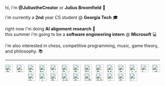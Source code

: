 hi, i'm **@JuliustheCreator** or **Julius Broomfield** 🐐

i'm currently a **2nd** year CS student @ **Georgia Tech** 🎓

right now i'm doing **AI alignment research** 📝\
this summer i'm going to be a **software engineering intern** @ **Microsoft** 💻

i'm also interested in chess, competitive programming, music, game theory, and philosophy. 📚
____

<div align="center">
<span><img src="https://img.shields.io/badge/Python-3776AB?style=for-the-badge&logo=python&logoColor=white" alt="Python logo" title="Python" height="25" /></span>
&nbsp;
<span><img src="https://img.shields.io/badge/Git-F05032?style=for-the-badge&logo=git&logoColor=white" alt="Git logo" title="Git" height="25" /></span>
&nbsp;
<span><img src="https://img.shields.io/badge/Pandas-150458?style=for-the-badge&logo=pandas&logoColor=white" alt="Pandas logo" title="Pandas" height="25" /></span>
&nbsp;
<span><img src="https://img.shields.io/badge/Numpy-013243?style=for-the-badge&logo=numpy&logoColor=white" alt="Numpy logo" title="Numpy" height="25" /></span>
&nbsp;
<span><img src="https://img.shields.io/badge/Jupyter-F37626?style=for-the-badge&logo=jupyter&logoColor=white" alt="Jupyter logo" title="Jupyter Notebook" height="25" /></span>
&nbsp;
<span><img src="https://img.shields.io/badge/Scikit_learn-F7931E?style=for-the-badge&logo=scikit-learn&logoColor=white" alt="Scikit-learn logo" title="Scikit-learn" height="25" /></span>
&nbsp;
<span><img src="https://img.shields.io/badge/Tensorflow-FF6F00?style=for-the-badge&logo=tensorflow&logoColor=white" alt="Tensorflow logo" title="Tensorflow" height="25" /></span>
&nbsp;
<span><img src="https://img.shields.io/badge/Flask-000000?style=for-the-badge&logo=flask&logoColor=white" alt="Flask logo" title="Flask" height="25" /></span>
&nbsp;
<span><img src="https://img.shields.io/badge/BeautifulSoup-4A154B?style=for-the-badge&logo=codechef&logoColor=white" alt="BeautifulSoup logo" title="BeautifulSoup" height="25" /></span>
&nbsp;
<span><img src="https://img.shields.io/badge/Matplotlib-11557C?style=for-the-badge&logo=plotly&logoColor=white" alt="Matplotlib logo with Plotly" title="Matplotlib with Plotly" height="25" /></span>
&nbsp;
<span><img src="https://img.shields.io/badge/Seaborn-00599C?style=for-the-badge&logo=openbsd&logoColor=white" alt="Seaborn with OpenBSD logo" title="Seaborn with OpenBSD logo" height="25" /></span>
&nbsp;
<span><img src="https://img.shields.io/badge/Julia-9558B2?style=for-the-badge&logo=julia&logoColor=white" alt="Julia logo" title="Julia" height="25" /></span>
&nbsp;
<span><img src="https://img.shields.io/badge/LaTeX-008080?style=for-the-badge&logo=latex&logoColor=white" alt="LaTeX logo" title="LaTeX" height="25" /></span>
&nbsp;
<span><img src="https://img.shields.io/badge/C-00599C?style=for-the-badge&logo=c&logoColor=white" alt="C logo" title="C" height="25" /></span>
&nbsp;
<span><img src="https://img.shields.io/badge/C++-00599C?style=for-the-badge&logo=c%2B%2B&logoColor=white" alt="C++ logo" title="C++" height="25" /></span>
&nbsp;
<span><img src="https://img.shields.io/badge/Java-FF0000?style=for-the-badge&logo=coffeescript&logoColor=white" alt="Java logo" title="Java" height="25" /></span>
&nbsp;
<span><img src="https://img.shields.io/badge/Docker-2496ED?style=for-the-badge&logo=docker&logoColor=white" alt="Docker logo" title="Docker" height="25" /></span>
&nbsp;
<span><img src="https://img.shields.io/badge/Microsoft_Azure-0089D6?style=for-the-badge&logo=microsoft-azure&logoColor=white" alt="Microsoft Azure logo" title="Microsoft Azure" height="25" /></span>
&nbsp;
<span><img src="https://img.shields.io/badge/Google_Cloud-4285F4?style=for-the-badge&logo=google-cloud&logoColor=white" alt="Google Cloud logo" title="Google Cloud" height="25" /></span>
&nbsp;
<span><img src="https://img.shields.io/badge/HTML5-E34F26?style=for-the-badge&logo=html5&logoColor=white" alt="HTML5 logo" title="HTML5" height="25" /></span>
&nbsp;
<span><img src="https://img.shields.io/badge/CSS3-1572B6?style=for-the-badge&logo=css3&logoColor=white" alt="CSS3 logo" title="CSS3" height="25" /></span>
&nbsp;
<span><img src="https://img.shields.io/badge/JavaScript-F7DF1E?style=for-the-badge&logo=javascript&logoColor=black" alt="JavaScript logo" title="JavaScript" height="25" /></span>
&nbsp;
<span><img src="https://img.shields.io/badge/Bash-4EAA25?style=for-the-badge&logo=gnu-bash&logoColor=white" alt="Bash logo" title="Bash" height="25" /></span>
&nbsp;
<span><img src="https://img.shields.io/badge/Linux-FCC624?style=for-the-badge&logo=linux&logoColor=black" alt="Linux logo" title="Linux" height="25" /></span>
&nbsp;


</div>




